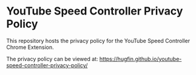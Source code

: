 # YouTube Speed Controller Privacy Policy

This repository hosts the privacy policy for the YouTube Speed Controller Chrome Extension.

The privacy policy can be viewed at: https://hugfin.github.io/youtube-speed-controller-privacy-policy/
